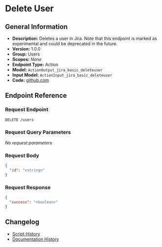 <!-- BEGIN GENERATED CONTENT -->
# Delete User

## General Information

- **Description:** Deletes a user in Jira. Note that this endpoint is marked as experimental and could 
be deprecated in the future.
- **Version:** 1.0.0
- **Group:** Users
- **Scopes:** _None_
- **Endpoint Type:** Action
- **Model:** `ActionOutput_jira_basic_deleteuser`
- **Input Model:** `ActionInput_jira_basic_deleteuser`
- **Code:** [github.com](https://github.com/NangoHQ/integration-templates/tree/main/integrations/jira-basic/actions/delete-user.ts)


## Endpoint Reference

### Request Endpoint

`DELETE /users`

### Request Query Parameters

_No request parameters_

### Request Body

```json
{
  "id": "<string>"
}
```

### Request Response

```json
{
  "success": "<boolean>"
}
```

## Changelog

- [Script History](https://github.com/NangoHQ/integration-templates/commits/main/integrations/jira-basic/actions/delete-user.ts)
- [Documentation History](https://github.com/NangoHQ/integration-templates/commits/main/integrations/jira-basic/actions/delete-user.md)

<!-- END  GENERATED CONTENT -->

